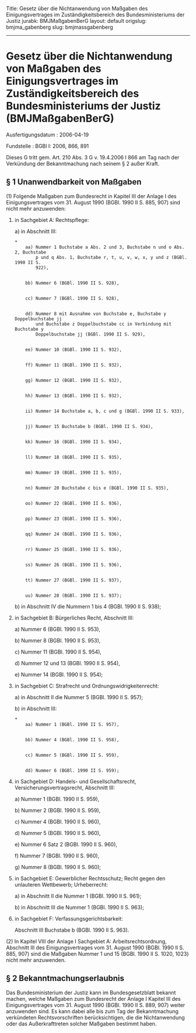 Title: Gesetz über die Nichtanwendung von Maßgaben des Einigungsvertrages im Zuständigkeitsbereich
  des Bundesministeriums der Justiz
jurabk: BMJMaßgabenBerG
layout: default
origslug: bmjma_gabenberg
slug: bmjmassgabenberg

---

# Gesetz über die Nichtanwendung von Maßgaben des Einigungsvertrages im Zuständigkeitsbereich des Bundesministeriums der Justiz (BMJMaßgabenBerG)

Ausfertigungsdatum
:   2006-04-19

Fundstelle
:   BGBl I: 2006, 866, 891

Dieses G tritt gem. Art. 210 Abs. 3 G v. 19.4.2006 I 866 am Tag nach
der Verkündung der Bekanntmachung nach seinem § 2 außer Kraft.


## § 1 Unanwendbarkeit von Maßgaben

(1) Folgende Maßgaben zum Bundesrecht in Kapitel III der Anlage I des
Einigungsvertrages vom 31. August 1990 (BGBl. 1990 II S. 885, 907)
sind nicht mehr anzuwenden:

1.  in Sachgebiet A: Rechtspflege:

    a)  in Abschnitt III:

        *
            aa) Nummer 1 Buchstabe a Abs. 2 und 3, Buchstabe n und o Abs. 2, Buchstabe
                p und q Abs. 1, Buchstabe r, t, u, v, w, x, y und z (BGBl. 1990 II S.
                922),


            bb) Nummer 6 (BGBl. 1990 II S. 928),


            cc) Nummer 7 (BGBl. 1990 II S. 928),


            dd) Nummer 8 mit Ausnahme von Buchstabe e, Buchstabe y Doppelbuchstabe jj
                und Buchstabe z Doppelbuchstabe cc in Verbindung mit Buchstabe y
                Doppelbuchstabe jj (BGBl. 1990 II S. 929),


            ee) Nummer 10 (BGBl. 1990 II S. 932),


            ff) Nummer 11 (BGBl. 1990 II S. 932),


            gg) Nummer 12 (BGBl. 1990 II S. 932),


            hh) Nummer 13 (BGBl. 1990 II S. 932),


            ii) Nummer 14 Buchstabe a, b, c und g (BGBl. 1990 II S. 933),


            jj) Nummer 15 Buchstabe b (BGBl. 1990 II S. 934),


            kk) Nummer 16 (BGBl. 1990 II S. 934),


            ll) Nummer 18 (BGBl. 1990 II S. 935),


            mm) Nummer 19 (BGBl. 1990 II S. 935),


            nn) Nummer 20 Buchstabe c bis e (BGBl. 1990 II S. 935),


            oo) Nummer 22 (BGBl. 1990 II S. 936),


            pp) Nummer 23 (BGBl. 1990 II S. 936),


            qq) Nummer 24 (BGBl. 1990 II S. 936),


            rr) Nummer 25 (BGBl. 1990 II S. 936),


            ss) Nummer 26 (BGBl. 1990 II S. 936),


            tt) Nummer 27 (BGBl. 1990 II S. 937),


            uu) Nummer 28 (BGBl. 1990 II S. 937);








    b)  in Abschnitt IV die Nummern 1 bis 4 (BGBl. 1990 II S. 938);





2.  in Sachgebiet B: Bürgerliches Recht, Abschnitt III:

    a)  Nummer 6 (BGBl. 1990 II S. 953),


    b)  Nummer 8 (BGBl. 1990 II S. 953),


    c)  Nummer 11 (BGBl. 1990 II S. 954),


    d)  Nummer 12 und 13 (BGBl. 1990 II S. 954),


    e)  Nummer 14 (BGBl. 1990 II S. 954);





3.  in Sachgebiet C: Strafrecht und Ordnungswidrigkeitenrecht:

    a)  in Abschnitt II die Nummer 5 (BGBl. 1990 II S. 957);


    b)  in Abschnitt III:

        *
            aa) Nummer 1 (BGBl. 1990 II S. 957),


            bb) Nummer 4 (BGBl. 1990 II S. 958),


            cc) Nummer 5 (BGBl. 1990 II S. 959),


            dd) Nummer 6 (BGBl. 1990 II S. 959);











4.  in Sachgebiet D: Handels- und Gesellschaftsrecht,
    Versicherungsvertragsrecht, Abschnitt III:

    a)  Nummer 1 (BGBl. 1990 II S. 959),


    b)  Nummer 2 (BGBl. 1990 II S. 959),


    c)  Nummer 4 (BGBl. 1990 II S. 960),


    d)  Nummer 5 (BGBl. 1990 II S. 960),


    e)  Nummer 6 Satz 2 (BGBl. 1990 II S. 960),


    f)  Nummer 7 (BGBl. 1990 II S. 960),


    g)  Nummer 8 (BGBl. 1990 II S. 960);





5.  in Sachgebiet E: Gewerblicher Rechtsschutz; Recht gegen den unlauteren
    Wettbewerb; Urheberrecht:

    a)  in Abschnitt II die Nummer 1 (BGBl. 1990 II S. 961);


    b)  in Abschnitt III die Nummer 1 (BGBl. 1990 II S. 963);





6.  in Sachgebiet F: Verfassungsgerichtsbarkeit:

    Abschnitt III Buchstabe b (BGBl. 1990 II S. 963).




(2) In Kapitel VIII der Anlage I Sachgebiet A: Arbeitsrechtsordnung,
Abschnitt III des Einigungsvertrages vom 31. August 1990 (BGBl. 1990
II S. 885, 907) sind die Maßgaben Nummer 1 und 15 (BGBl. 1990 II S.
1020, 1023) nicht mehr anzuwenden.


## § 2 Bekanntmachungserlaubnis

Das Bundesministerium der Justiz kann im Bundesgesetzblatt bekannt
machen, welche Maßgaben zum Bundesrecht der Anlage I Kapitel III des
Einigungsvertrages vom 31. August 1990 (BGBl. 1990 II S. 889, 907)
weiter anzuwenden sind. Es kann dabei alle bis zum Tag der
Bekanntmachung verkündeten Rechtsvorschriften berücksichtigen, die die
Nichtanwendung oder das Außerkrafttreten solcher Maßgaben bestimmt
haben.

